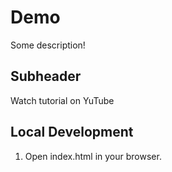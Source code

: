 # Demo

Some description!

## Subheader

Watch tutorial on YuTube

## Local Development

1. Open index.html in your browser.

